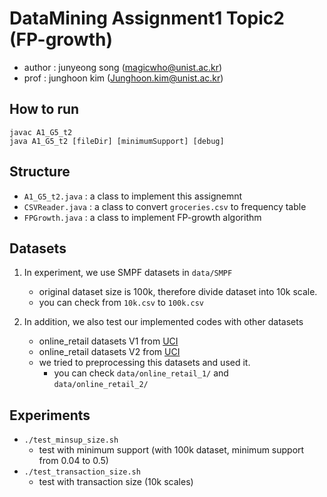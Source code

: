 # DataMining Assignment1 Topic2 (FP-growth)

- author : junyeong song (magicwho@unist.ac.kr)
- prof : junghoon kim (Junghoon.kim@unist.ac.kr)

## How to run

```
javac A1_G5_t2
java A1_G5_t2 [fileDir] [minimumSupport] [debug]
```

## Structure

- `A1_G5_t2.java` : a class to implement this assignemnt
- `CSVReader.java` : a class to convert `groceries.csv` to frequency table
- `FPGrowth.java` : a class to implement FP-growth algorithm

## Datasets

1. In experiment, we use SMPF datasets in `data/SMPF`
   - original dataset size is 100k, therefore divide dataset into 10k scale.
   - you can check from `10k.csv` to `100k.csv` 

2. In addition, we also test our implemented codes with other datasets
   - online_retail datasets V1 from [UCI](https://archive.ics.uci.edu/dataset/352/online+retail)
   - online_retail datasets V2 from [UCI](https://archive.ics.uci.edu/dataset/502/online+retail+ii)
   - we tried to preprocessing this datasets and used it.
     - you can check `data/online_retail_1/` and `data/online_retail_2/`

## Experiments

- `./test_minsup_size.sh`
  - test with minimum support (with 100k dataset, minimum support from 0.04 to 0.5)
- `./test_transaction_size.sh`
  - test with transaction size (10k scales)
